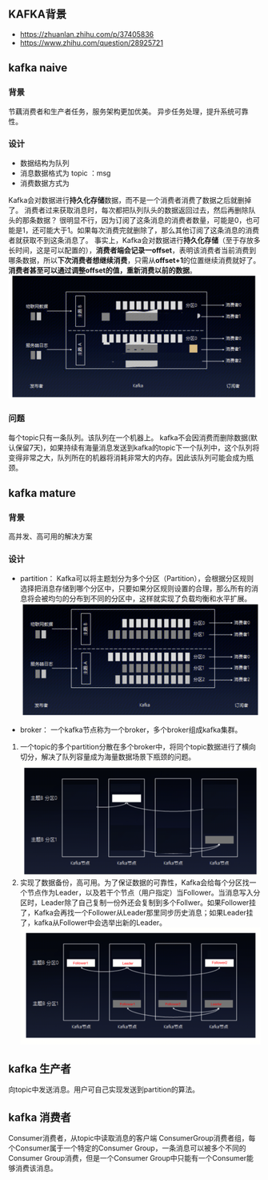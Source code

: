 ## KAFKA背景

- https://zhuanlan.zhihu.com/p/37405836
- https://www.zhihu.com/question/28925721

## kafka naive
### 背景
节藕消费者和生产者任务，服务架构更加优美。
异步任务处理，提升系统可靠性。

### 设计

- 数据结构为队列
- 消息数据格式为 topic ：msg
- 消费数据方式为
  
Kafka会对数据进行**持久化存储**数据，而不是一个消费者消费了数据之后就删掉了。
消费者过来获取消息时，每次都把队列队头的数据返回过去，然后再删除队头的那条数据？
很明显不行，因为订阅了这条消息的消费者数量，可能是0，也可能是1，还可能大于1。如果每次消费完就删除了，那么其他订阅了这条消息的消费者就获取不到这条消息了。
事实上，Kafka会对数据进行**持久化存储**（至于存放多长时间，这是可以配置的），**消费者端会记录一offset**，表明该消费者当前消费到哪条数据，所以**下次消费者想继续消费**，只需从**offset+1**的位置继续消费就好了。**消费者甚至可以通过调整offset的值，重新消费以前的数据**。
![alt text](image.png)


### 问题
每个topic只有一条队列。该队列在一个机器上。
kafka不会因消费而删除数据(默认保留7天)，如果持续有海量消息发送到kafka的topic下一个队列中，这个队列将变得非常之大，队列所在的机器将消耗非常大的内存。因此该队列可能会成为瓶颈。

## kafka mature
### 背景
高并发、高可用的解决方案

### 设计

- partition：
Kafka可以将主题划分为多个分区（Partition），会根据分区规则选择把消息存储到哪个分区中，只要如果分区规则设置的合理，那么所有的消息将会被均匀的分布到不同的分区中，这样就实现了负载均衡和水平扩展。
![alt text](image-1.png)

- broker：
一个kafka节点称为一个broker，多个broker组成kafka集群。
1. 一个topic的多个partition分散在多个broker中，将同个topic数据进行了横向切分，解决了队列容量成为海量数据场景下瓶颈的问题。
![alt text](image-2.png)
2. 实现了数据备份，高可用。为了保证数据的可靠性，Kafka会给每个分区找一个节点作为Leader，以及若干个节点（用户指定）当Follower。当消息写入分区时，Leader除了自己复制一份外还会复制到多个Follwer。如果Follower挂了，Kafka会再找一个Follower从Leader那里同步历史消息；如果Leader挂了，kafka从Follower中会选举出新的Leader。
![alt text](image-3.png)

	
## kafka 生产者
向topic中发送消息。用户可自己实现发送到partition的算法。

## kafka 消费者
Consumer消费者，从topic中读取消息的客户端
ConsumerGroup消费者组，每个Consumer属于一个特定的Consumer Group，一条消息可以被多个不同的Consumer Group消费，但是一个Consumer Group中只能有一个Consumer能够消费该消息。





